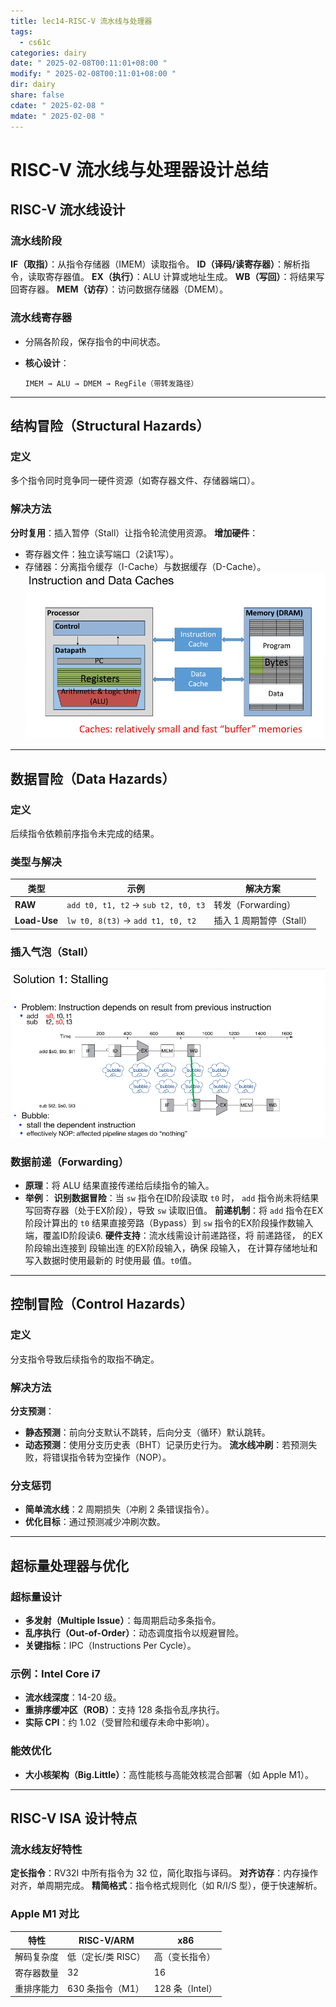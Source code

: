 ```yaml
---
title: lec14-RISC-V 流水线与处理器
tags:
  - cs61c
categories: dairy
date: " 2025-02-08T00:11:01+08:00 "
modify: " 2025-02-08T00:11:01+08:00 "
dir: dairy
share: false
cdate: " 2025-02-08 "
mdate: " 2025-02-08 "
---
```


# RISC-V 流水线与处理器设计总结

## RISC-V 流水线设计

### 流水线阶段

**IF（取指）**：从指令存储器（IMEM）读取指令。
**ID（译码/读寄存器）**：解析指令，读取寄存器值。
**EX（执行）**：ALU 计算或地址生成。
**WB（写回）**：将结果写回寄存器。
**MEM（访存）**：访问数据存储器（DMEM）。

### 流水线寄存器

- 分隔各阶段，保存指令的中间状态。
- **核心设计**：  

  ```plaintext
  IMEM → ALU → DMEM → RegFile（带转发路径）
  ```

---

## 结构冒险（Structural Hazards）

### 定义

多个指令同时竞争同一硬件资源（如寄存器文件、存储器端口）。

### 解决方法

**分时复用**：插入暂停（Stall）让指令轮流使用资源。
**增加硬件**：
   - 寄存器文件：独立读写端口（2读1写）。
   - 存储器：分离指令缓存（I-Cache）与数据缓存（D-Cache）。
![image.png](https://raw.githubusercontent.com/Tendourisu/images/master/202502080056834.png)
---
## 数据冒险（Data Hazards）

### 定义

后续指令依赖前序指令未完成的结果。

### 类型与解决

| 类型           | 示例                                  | 解决方案             |
| ------------ | ----------------------------------- | ---------------- |
| **RAW**      | `add t0, t1, t2` → `sub t2, t0, t3` | 转发（Forwarding）   |
| **Load-Use** | `lw t0, 8(t3)` → `add t1, t0, t2`   | 插入 1 周期暂停（Stall） |



### 插入气泡（Stall）
![image.png](https://raw.githubusercontent.com/Tendourisu/images/master/202502080059084.png)
### 数据前递（Forwarding）

- **原理**：将 ALU 结果直接传递给后续指令的输入。
- **举例**：
**识别数据冒险**：当 `sw` 指令在ID阶段读取 `t0` 时， `add` 指令尚未将结果写回寄存器（处于EX阶段），导致 `sw` 读取旧值。
**前递机制**：将 `add` 指令在EX阶段计算出的 `t0` 结果直接旁路（Bypass）到 `sw` 指令的EX阶段操作数输入端，覆盖ID阶段读6. **硬件支持**：流水线需设计前递路径，将 前递路径， 的EX阶段输出连接到 段输出连 的EX阶段输入，确保 段输入， 在计算存储地址和写入数据时使用最新的 时使用最 值。`t0`值。
---

## 控制冒险（Control Hazards）

### 定义

分支指令导致后续指令的取指不确定。

### 解决方法

**分支预测**：
   - **静态预测**：前向分支默认不跳转，后向分支（循环）默认跳转。
   - **动态预测**：使用分支历史表（BHT）记录历史行为。
**流水线冲刷**：若预测失败，将错误指令转为空操作（NOP）。

### 分支惩罚

- **简单流水线**：2 周期损失（冲刷 2 条错误指令）。
- **优化目标**：通过预测减少冲刷次数。

---

## 超标量处理器与优化

### 超标量设计

- **多发射（Multiple Issue）**：每周期启动多条指令。
- **乱序执行（Out-of-Order）**：动态调度指令以规避冒险。
- **关键指标**：IPC（Instructions Per Cycle）。

### 示例：Intel Core i7

- **流水线深度**：14-20 级。
- **重排序缓冲区（ROB）**：支持 128 条指令乱序执行。
- **实际 CPI**：约 1.02（受冒险和缓存未命中影响）。

### 能效优化

- **大小核架构（Big.Little）**：高性能核与高能效核混合部署（如 Apple M1）。

---

## RISC-V ISA 设计特点

### 流水线友好特性

**定长指令**：RV32I 中所有指令为 32 位，简化取指与译码。
**对齐访存**：内存操作对齐，单周期完成。
**精简格式**：指令格式规则化（如 R/I/S 型），便于快速解析。

### Apple M1 对比

| 特性          | RISC-V/ARM          | x86               |
|---------------|---------------------|-------------------|
| 解码复杂度    | 低（定长/类 RISC）  | 高（变长指令）     |
| 寄存器数量    | 32                  | 16                |
| 重排序能力    | 630 条指令（M1）    | 128 条（Intel）   |

```

